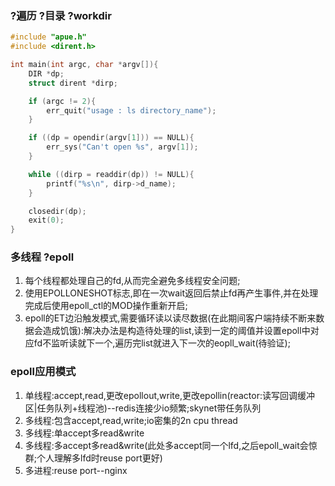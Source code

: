 ### ?遍历 ?目录 ?workdir
```c
#include "apue.h"
#include <dirent.h>

int main(int argc, char *argv[]){
    DIR *dp;
    struct dirent *dirp;

    if (argc != 2){
        err_quit("usage : ls directory_name");
    }

    if ((dp = opendir(argv[1])) == NULL){
        err_sys("Can't open %s", argv[1]);
    }

    while ((dirp = readdir(dp)) != NULL){
        printf("%s\n", dirp->d_name);
    }

    closedir(dp);
    exit(0);
}
```

### 多线程 ?epoll
1. 每个线程都处理自己的fd,从而完全避免多线程安全问题;
2. 使用EPOLLONESHOT标志,即在一次wait返回后禁止fd再产生事件,并在处理完成后使用epoll_ctl的MOD操作重新开启;
3. epoll的ET边沿触发模式,需要循环读以读尽数据(在此期间客户端持续不断来数据会造成饥饿):解决办法是构造待处理的list,读到一定的阈值并设置epoll中对应fd不监听读就下一个,遍历完list就进入下一次的eopll_wait(待验证);

### epoll应用模式
1. 单线程:accept,read,更改epollout,write,更改epollin(reactor:读写回调缓冲区|任务队列+线程池)--redis连接少io频繁;skynet带任务队列
2. 多线程:包含accept,read,write;io密集的2n cpu thread
3. 多线程:单accept多read&write
4. 多线程:多accept多read&write(此处多accept同一个lfd,之后epoll_wait会惊群;个人理解多lfd时reuse port更好)
5. 多进程:reuse port--nginx
